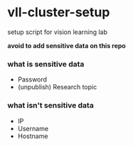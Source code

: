 # vll-cluster-setup
setup script for vision learning lab


**avoid to add sensitive data on this repo**

### what is sensitive data
- Password
- (unpublish) Research topic

### what isn't sensitive data
- IP
- Username
- Hostname

